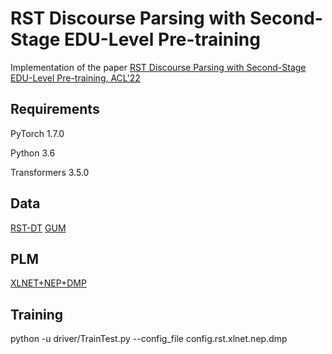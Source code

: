 # RST Discourse Parsing with Second-Stage EDU-Level Pre-training

Implementation of the paper [RST Discourse Parsing with Second-Stage EDU-Level Pre-training,  ACL'22](https://aclanthology.org/2022.acl-long.294/)



## Requirements

PyTorch 1.7.0

Python 3.6

Transformers 3.5.0



## Data

[RST-DT](https://catalog.ldc.upenn.edu/LDC2002T07)
[GUM](https://github.com/amir-zeldes/gum/tree/master/rst)



## PLM

[XLNET+NEP+DMP](https://drive.google.com/file/d/1mOsePb4Gz9UmLzjbki-RO7f3tukJ8bna/view?usp=sharing)



## Training 

python -u driver/TrainTest.py  --config_file config.rst.xlnet.nep.dmp

